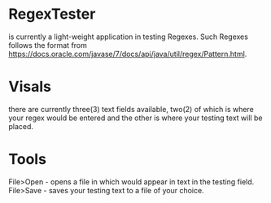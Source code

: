 # RegexTester
is currently a light-weight application in testing Regexes. Such Regexes follows the format from https://docs.oracle.com/javase/7/docs/api/java/util/regex/Pattern.html.
# Visals
there are currently three(3) text fields available, two(2) of which is where your regex would be entered and the other is where your testing text will be placed.
# Tools
File>Open - opens a file in which would appear in text in the testing field. File>Save - saves your testing text to a file of your choice.
